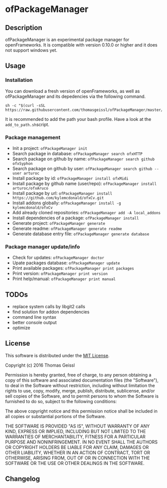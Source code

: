 # ofPackageManager

## Description
ofPackageManager is an experimental package manager for openFrameworks. It is compatible with version 0.10.0 or higher and it does not support windows yet.

## Usage
### Installation

You can download a fresh version of openFrameworks, as well as ofPackageManager and its depedencies via the following command.

```
sh -c "$(curl -sSL https://raw.githubusercontent.com/thomasgeissl/ofPackageManager/master/scripts/install.sh)"
```

It is recommended to add the path your bash profile. Have a look at the `add_to_path.sh`script.

### Package management
* Init a project: ``` ofPackageManager init ```
* Search package in database: ``` ofPackageManager search ofxHTTP ```
* Search package on github by name: ``` ofPackageManager search github ofxSyphon ```
* Search package on github by user: ``` ofPackageManager search github --user arturoc ```
* Install package by id: ``` ofPackageManager install ofxMidi ```
* Install package by github name (user/repo): ``` ofPackageManager install arturoc/ofxAruco ```
* Install package by url: ``` ofPackageManager install https://github.com/kylemcdonald/ofxCv.git ```
* Install addons globally: ``` ofPackageManager install -g kylemcdonald/ofxCv ```
* Add already cloned repositories: ``` ofPackageManager add -A local_addons ```
* Install dependencies of a package: ``` ofPackageManager install ```
* Generate project: ``` ofPackageManager generate ```
* Generate readme: ``` ofPackageManager generate readme ```
* Generate database entry file: ``` ofPackageManager generate database ```

### Package manager update/info
* Check for updates: ``` ofPackageManager doctor ```
* Upate packages database: ``` ofPackageManager update ```
* Print available packages: ``` ofPackageManager print packages ```
* Print version: ``` ofPackageManager print version ```
* Print help/manual: ``` ofPackageManager print manual ```

## TODOs
* replace system calls by libgit2 calls
* find solution for addon dependencies
* command line syntax
* better console output
* optimize

## License
This software is distributed under the [MIT License](https://en.wikipedia.org/wiki/MIT_License).

Copyright (c) 2016 Thomas Geissl

Permission is hereby granted, free of charge, to any person obtaining a copy of this software and associated documentation files (the "Software"), to deal in the Software without restriction, including without limitation the rights to use, copy, modify, merge, publish, distribute, sublicense, and/or sell copies of the Software, and to permit persons to whom the Software is furnished to do so, subject to the following conditions:

The above copyright notice and this permission notice shall be included in all copies or substantial portions of the Software.

THE SOFTWARE IS PROVIDED "AS IS", WITHOUT WARRANTY OF ANY KIND, EXPRESS OR IMPLIED, INCLUDING BUT NOT LIMITED TO THE WARRANTIES OF MERCHANTABILITY, FITNESS FOR A PARTICULAR PURPOSE AND NONINFRINGEMENT. IN NO EVENT SHALL THE AUTHORS OR COPYRIGHT HOLDERS BE LIABLE FOR ANY CLAIM, DAMAGES OR OTHER LIABILITY, WHETHER IN AN ACTION OF CONTRACT, TORT OR OTHERWISE, ARISING FROM, OUT OF OR IN CONNECTION WITH THE SOFTWARE OR THE USE OR OTHER DEALINGS IN THE SOFTWARE.

## Changelog
